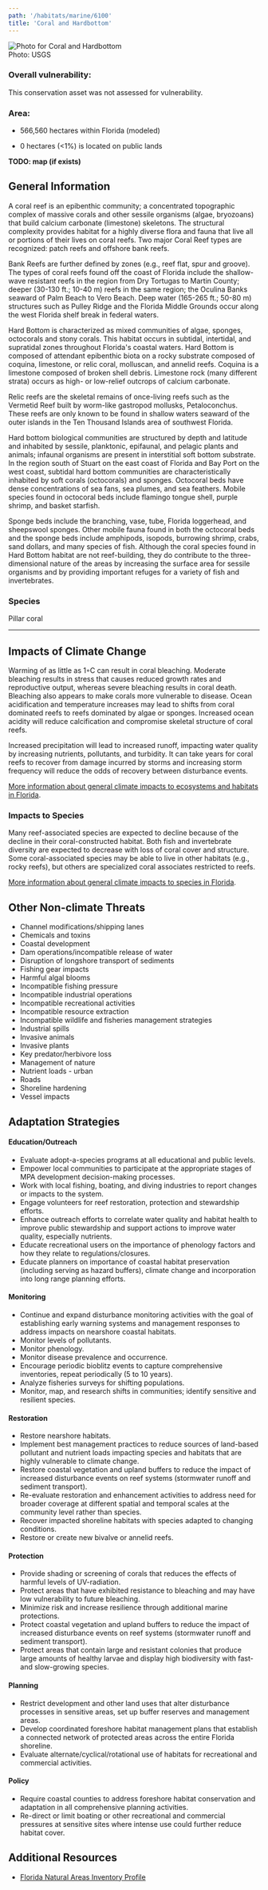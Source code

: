 ```yaml
---
path: '/habitats/marine/6100'
title: 'Coral and Hardbottom'
---
```


<content-header icon="coral_hardbottom" title="Coral and Hardbottom"></content-header>

<div id="TopSection">

<div class="header-photo"><img src="6100.jpg" alt="Photo for Coral and Hardbottom"/>
<figcaption>Photo: USGS</figcaption></div>

<div>

### Overall vulnerability:

This conservation asset was not assessed for vulnerability.

### Area:

-   566,560 hectares within Florida (modeled)

-   0 hectares (<1%) is located on public lands



</div>
</div>

**TODO: map (if exists)**

## General Information

A coral reef is an epibenthic community; a concentrated topographic complex of massive corals and other sessile organisms (algae, bryozoans) that build calcium carbonate (limestone) skeletons. The structural complexity provides habitat for a highly diverse flora and fauna that live all or portions of their lives on coral reefs.  Two major Coral Reef types are recognized: patch reefs and offshore bank reefs. 

Bank Reefs are further defined by zones (e.g., reef flat, spur and groove). The types of coral reefs found off the coast of Florida include the shallow-wave resistant reefs in the region from Dry Tortugas to Martin County; deeper (30-130 ft.; 10-40 m) reefs in the same region; the Oculina Banks seaward of Palm Beach to Vero Beach. Deep water (165-265 ft.; 50-80 m) structures such as Pulley Ridge and the Florida Middle Grounds occur along the west Florida shelf break in federal waters.  

Hard Bottom is characterized as mixed communities of algae, sponges, octocorals and stony corals. This habitat occurs in subtidal, intertidal, and supratidal zones throughout Florida's coastal waters. Hard Bottom is composed of attendant epibenthic biota on a rocky substrate composed of coquina, limestone, or relic coral, molluscan, and annelid reefs. Coquina is a limestone composed of broken shell debris. Limestone rock (many different strata) occurs as high- or low-relief outcrops of calcium carbonate. 

Relic reefs are the skeletal remains of once-living reefs such as the Vermetid Reef built by worm-like gastropod mollusks, Petaloconchus. These reefs are only known to be found in shallow waters seaward of the outer islands in the Ten Thousand Islands area of southwest Florida.

Hard bottom biological communities are structured by depth and latitude and inhabited by sessile, planktonic, epifaunal, and pelagic plants and animals; infaunal organisms are present in interstitial soft bottom substrate. In the region south of Stuart on the east coast of Florida and Bay Port on the west coast, subtidal hard bottom communities are characteristically inhabited by soft corals (octocorals) and sponges. Octocoral beds have dense concentrations of sea fans, sea plumes, and sea feathers. Mobile species found in octocoral beds include flamingo tongue shell, purple shrimp, and basket starfish. 

Sponge beds include the branching, vase, tube, Florida loggerhead, and sheepswool sponges. Other mobile fauna found in both the octocoral beds and the sponge beds include amphipods, isopods, burrowing shrimp, crabs, sand dollars, and many species of fish. Although the coral species found in Hard Bottom habitat are not reef-building, they do contribute to the three-dimensional nature of the areas by increasing the surface area for sessile organisms and by providing important refuges for a variety of fish and invertebrates.





### Species

Pillar coral

<hr />

## Impacts of Climate Change

Warming of as little as 1◦C can result in coral bleaching.  Moderate bleaching results in stress that causes reduced growth rates and reproductive output, whereas severe bleaching results in coral death. Bleaching also appears to make corals more vulnerable to disease.   Ocean acidification and temperature increases may lead to shifts from coral dominated reefs to  reefs dominated by algae or sponges.  Increased ocean acidity will reduce calcification and compromise skeletal structure of coral reefs.   

Increased precipitation will lead to increased runoff, impacting water quality by increasing nutrients, pollutants, and turbidity. It can take years for coral reefs to recover from damage incurred by storms and increasing storm frequency will reduce the odds of recovery between disturbance events.



[More information about general climate impacts to ecosystems and habitats in Florida](/impacts/habitats).

### Impacts to Species

Many reef-associated species are expected to decline because of the decline in their coral-constructed habitat.  Both fish and invertebrate diversity are expected to decrease with loss of coral cover and structure. Some coral-associated species may be able to live in other habitats (e.g., rocky reefs), but others are specialized coral associates restricted to reefs.

[More information about general climate impacts to species in Florida](/impacts/species).

## Other Non-climate Threats

-	Channel modifications/shipping lanes
-	Chemicals and toxins
-	Coastal development
-	Dam operations/incompatible release of water
-	Disruption of longshore transport of sediments
-	Fishing gear impacts
-	Harmful algal blooms
-	Incompatible fishing pressure
-	Incompatible industrial operations
-	Incompatible recreational activities
-	Incompatible resource extraction
-	Incompatible wildlife and fisheries management strategies
-	Industrial spills
-	Invasive animals
-	Invasive plants
-	Key predator/herbivore loss
-	Management of nature
-	Nutrient loads - urban
-	Roads
-	Shoreline hardening
-	Vessel impacts


## Adaptation Strategies

#### Education/Outreach

- Evaluate adopt-a-species programs at all educational and public levels.
- Empower local communities to participate at the appropriate stages of MPA development decision-making processes.
- Work with local fishing, boating, and diving industries to report changes or impacts to the system.
- Engage volunteers for reef restoration, protection and stewardship efforts.
- Enhance outreach efforts to correlate water quality and habitat health to improve public stewardship and support actions to improve water quality, especially nutrients.
- Educate recreational users on the importance of phenology factors and how they relate to regulations/closures.
- Educate planners on importance of coastal habitat preservation (including serving as hazard buffers), climate change and incorporation into long range planning efforts.


#### Monitoring

- Continue and expand disturbance monitoring activities with the goal of establishing early warning systems and management responses to address impacts on nearshore coastal habitats.
- Monitor levels of pollutants.
- Monitor phenology.
- Monitor disease prevalence and occurrence.
- Encourage periodic bioblitz events to capture comprehensive inventories, repeat periodically (5 to 10 years).
- Analyze fisheries surveys for shifting populations.
- Monitor, map, and research shifts in communities; identify sensitive and resilient species.


#### Restoration

- Restore nearshore habitats.
- Implement best management practices to reduce sources of land-based pollutant and nutrient loads impacting species and habitats that are highly vulnerable to climate change.
- Restore coastal vegetation and upland buffers to reduce the impact of increased disturbance events on reef systems (stormwater runoff and sediment transport).
- Re-evaluate restoration and enhancement activities to address need for broader coverage at different spatial and temporal scales at the community level rather than species.
- Recover impacted shoreline habitats with species adapted to changing conditions.
- Restore or create new bivalve or annelid reefs.


#### Protection

- Provide shading or screening of corals that reduces the effects of harmful levels of UV-radiation.
- Protect areas that have exhibited resistance to bleaching and may have low vulnerability to future bleaching.
- Minimize risk and increase resilience through additional marine protections.
- Protect coastal vegetation and upland buffers to reduce the impact of increased disturbance events on reef systems (stormwater runoff and sediment transport).
- Protect areas that contain large and resistant colonies that produce large amounts of healthy larvae and display high biodiversity with fast-and slow-growing species.


#### Planning

- Restrict development and other land uses that alter disturbance processes in sensitive areas, set up buffer reserves and management areas.
- Develop coordinated foreshore habitat management plans that establish a connected network of protected areas across the entire Florida shoreline.
- Evaluate alternate/cyclical/rotational use of habitats for recreational and commercial activities.


#### Policy

- Require coastal counties to address foreshore habitat conservation and adaptation in all comprehensive planning activities.
- Re-direct or limit boating or other recreational and commercial pressures at sensitive sites where intense use could further reduce habitat cover.




## Additional Resources

 - [Florida Natural Areas Inventory Profile](http://www.fnai.org/PDF/NC/Marine_Estuarine.pdf)
